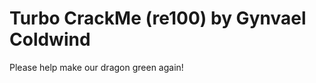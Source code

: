Turbo CrackMe (re100) by Gynvael Coldwind
=====================

Please help make our dragon green again!

